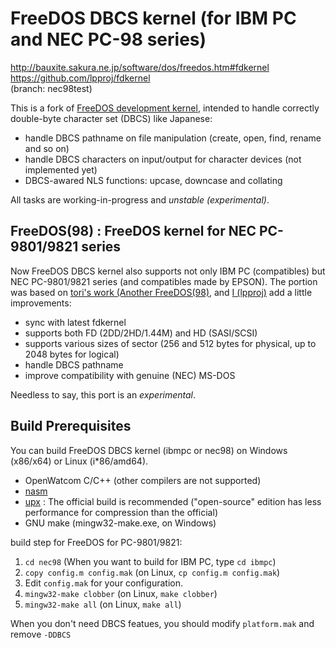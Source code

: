 FreeDOS DBCS kernel (for IBM PC and NEC PC-98 series)
=====================================================

http://bauxite.sakura.ne.jp/software/dos/freedos.htm#fdkernel  
https://github.com/lpproj/fdkernel  
(branch: nec98test)

This is a fork of [FreeDOS development kernel](https://github.com/PerditionC/fdkernel/), intended to handle correctly double-byte character set (DBCS) like Japanese:

* handle DBCS pathname on file manipulation (create, open, find, rename and so on)
* handle DBCS characters on input/output for character devices (not implemented yet)
* DBCS-awared NLS functions: upcase, downcase and collating 

All tasks are working-in-progress and *unstable (experimental)*.


FreeDOS(98) : FreeDOS kernel for NEC PC-9801/9821 series
--------------------------------------------------------

Now FreeDOS DBCS kernel also supports not only IBM PC (compatibles) but NEC PC-9801/9821 series (and compatibles made by EPSON). The portion was based on [tori's work (Another FreeDOS(98)](http://www.retropc.net/tori/freedos/), and [I (lpproj)](bauxite.sakura.ne.jp/software/dos/freedos.htm) add a little improvements:

* sync with latest fdkernel
* supports both FD (2DD/2HD/1.44M) and HD (SASI/SCSI)
* supports various sizes of sector (256 and 512 bytes for physical, up to 2048 bytes for logical)
* handle DBCS pathname
* improve compatibility with genuine (NEC) MS-DOS

Needless to say, this port is an *experimental*.


Build Prerequisites
-------------------

You can build FreeDOS DBCS kernel (ibmpc or nec98) on Windows (x86/x64) or Linux (i*86/amd64).

* OpenWatcom C/C++ (other compilers are not supported)
* [nasm](http://www.nasm.us/)
* [upx](http://upx.sourceforge.net/) : The official build is recommended ("open-source" edition has less performance for compression than the official) 
* GNU make (mingw32-make.exe, on Windows)

build step for FreeDOS for PC-9801/9821:

1. `cd nec98` (When you want to build for IBM PC, type `cd ibmpc`)
2. `copy config.m config.mak` (on Linux, `cp config.m config.mak`)
3. Edit `config.mak` for your configuration.
4. `mingw32-make clobber` (on Linux, `make clobber`)
5. `mingw32-make all` (on Linux, `make all`)

When you don't need DBCS featues, you should modify `platform.mak` and remove `-DDBCS` 

